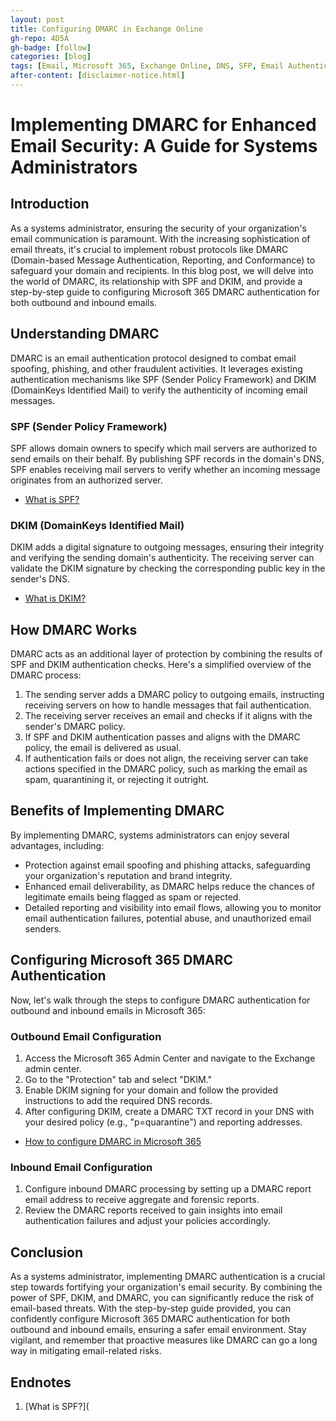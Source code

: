```yaml
---
layout: post
title: Configuring DMARC in Exchange Online
gh-repo: 4D5A
gh-badge: [follow]
categories: [blog]
tags: [Email, Microsoft 365, Exchange Online, DNS, SFP, Email Authentication]
after-content: [disclaimer-notice.html]
---
```

# Implementing DMARC for Enhanced Email Security: A Guide for Systems Administrators

## Introduction

As a systems administrator, ensuring the security of your organization's email communication is paramount. With the increasing sophistication of email threats, it's crucial to implement robust protocols like DMARC (Domain-based Message Authentication, Reporting, and Conformance) to safeguard your domain and recipients. In this blog post, we will delve into the world of DMARC, its relationship with SPF and DKIM, and provide a step-by-step guide to configuring Microsoft 365 DMARC authentication for both outbound and inbound emails.

## Understanding DMARC

DMARC is an email authentication protocol designed to combat email spoofing, phishing, and other fraudulent activities. It leverages existing authentication mechanisms like SPF (Sender Policy Framework) and DKIM (DomainKeys Identified Mail) to verify the authenticity of incoming email messages.

### SPF (Sender Policy Framework)

SPF allows domain owners to specify which mail servers are authorized to send emails on their behalf. By publishing SPF records in the domain's DNS, SPF enables receiving mail servers to verify whether an incoming message originates from an authorized server.

* [What is SPF?](https://www.dmarc.org/what-is-spf/)

### DKIM (DomainKeys Identified Mail)

DKIM adds a digital signature to outgoing messages, ensuring their integrity and verifying the sending domain's authenticity. The receiving server can validate the DKIM signature by checking the corresponding public key in the sender's DNS.

* [What is DKIM?](https://www.dmarc.org/what-is-dkim/)

## How DMARC Works

DMARC acts as an additional layer of protection by combining the results of SPF and DKIM authentication checks. Here's a simplified overview of the DMARC process:

1. The sending server adds a DMARC policy to outgoing emails, instructing receiving servers on how to handle messages that fail authentication.
2. The receiving server receives an email and checks if it aligns with the sender's DMARC policy.
3. If SPF and DKIM authentication passes and aligns with the DMARC policy, the email is delivered as usual.
4. If authentication fails or does not align, the receiving server can take actions specified in the DMARC policy, such as marking the email as spam, quarantining it, or rejecting it outright.

## Benefits of Implementing DMARC

By implementing DMARC, systems administrators can enjoy several advantages, including:

* Protection against email spoofing and phishing attacks, safeguarding your organization's reputation and brand integrity.
* Enhanced email deliverability, as DMARC helps reduce the chances of legitimate emails being flagged as spam or rejected.
* Detailed reporting and visibility into email flows, allowing you to monitor email authentication failures, potential abuse, and unauthorized email senders.

## Configuring Microsoft 365 DMARC Authentication

Now, let's walk through the steps to configure DMARC authentication for outbound and inbound emails in Microsoft 365:

### Outbound Email Configuration

1. Access the Microsoft 365 Admin Center and navigate to the Exchange admin center.
2. Go to the "Protection" tab and select "DKIM."
3. Enable DKIM signing for your domain and follow the provided instructions to add the required DNS records.
4. After configuring DKIM, create a DMARC TXT record in your DNS with your desired policy (e.g., "p=quarantine") and reporting addresses.

* [How to configure DMARC in Microsoft 365](https://docs.microsoft.com/en-us/microsoft-365/security/office-365-security/configure-dmarc-in-microsoft-365)

### Inbound Email Configuration

1. Configure inbound DMARC processing by setting up a DMARC report email address to receive aggregate and forensic reports.
2. Review the DMARC reports received to gain insights into email authentication failures and adjust your policies accordingly.

## Conclusion

As a systems administrator, implementing DMARC authentication is a crucial step towards fortifying your organization's email security. By combining the power of SPF, DKIM, and DMARC, you can significantly reduce the risk of email-based threats. With the step-by-step guide provided, you can confidently configure Microsoft 365 DMARC authentication for both outbound and inbound emails, ensuring a safer email environment. Stay vigilant, and remember that proactive measures like DMARC can go a long way in mitigating email-related risks.

## Endnotes

1. [What is SPF?](
